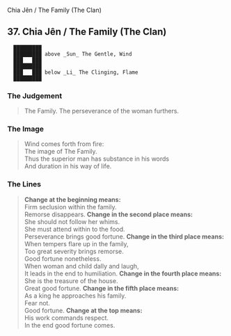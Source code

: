 Chia Jên / The Family (The Clan)
## 37. Chia Jên / The Family (The Clan)
      █████████
      █████████ above _Sun_ The Gentle, Wind  
      ███   ███
      █████████
      ███   ███ below _Li_ The Clinging, Flame  
      █████████
### The Judgement
> The Family. The perseverance of the woman furthers.
### The Image
> Wind comes forth from fire:  
 The image of The Family.  
 Thus the superior man has substance in his words  
 And duration in his way of life.
### The Lines

 > **Change at the beginning means:**  
 Firm seclusion within the family.  
 Remorse disappears.
 > **Change in the second place means:**  
 She should not follow her whims.  
 She must attend within to the food.  
 Perseverance brings good fortune.
 > **Change in the third place means:**  
 When tempers flare up in the family,  
 Too great severity brings remorse.  
 Good fortune nonetheless.  
 When woman and child dally and laugh,  
 It leads in the end to humiliation.
 > **Change in the fourth place means:**  
 She is the treasure of the house.  
 Great good fortune.
 > **Change in the fifth place means:**  
 As a king he approaches his family.  
 Fear not.  
 Good fortune.
 > **Change at the top means:**  
 His work commands respect.  
 In the end good fortune comes.



